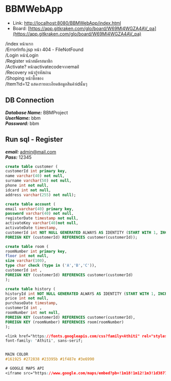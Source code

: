 # BBMWebApp

- Link: [http://localhost:8080/BBMWebApp/index.html](http://localhost:8080/BBMWebApp/index.html)
- Board: [https://app.gitkraken.com/glo/board/W69Ml4WGZA4AV_pa](https://app.gitkraken.com/glo/board/W69Ml4WGZA4AV_pa)

/index หน้าแรก  
/ErrorInfo.jsp หน้า 404 - FileNotFound  
/Login หน้าLogin  
/Register หน้าสมัครสมาชิก  
/Activate? หน้าactivatecodeจากemail  
/Recovery หน้ากู้รหัสผ่าน  
/Shoping หน้าซื้อของ  
/Item?id=12 แสดงรายละเอียดข้อมูลสินค้าidนั้นๆ  

## DB Connection

***Database Name:*** BBMProject  
***UserName:*** bbm  
***Password:*** bbm  

## Run sql - Register
***email:*** admin@mail.com  
***Pass:*** 12345  

```sql
create table customer (
customerId int primary key,
name varchar(40) not null,
surname varchar(50) not null,
phone int not null,
idcard int not null,
address varchar(255) not null);
```

```sql
create table account (
email varchar(40) primary key,
password varchar(40) not null,
registerDate timestamp not null,
activateKey varchar(40)not null,
activateDate timestamp,
customerId int NOT NULL GENERATED ALWAYS AS IDENTITY (START WITH 1, INCREMENT BY 1),
FOREIGN KEY (customerId) REFERENCES customer(customerId));
```

```sql
create table room (
roomNumber int primary key,
floor int not null,
size varchar(100),
type char check (type in ('A','B','C')),
customerId int ,
FOREIGN KEY (customerId) REFERENCES customer(customerId)
);
```

```sql
create table history (
historyId int NOT NULL GENERATED ALWAYS AS IDENTITY (START WITH 1, INCREMENT BY 1) primary key,
price int not null,
purchaseDate timestamp,
customerId int ,
roomNumber int not null,
FOREIGN KEY (customerId) REFERENCES customer(customerId),
FOREIGN KEY (roomNumber) REFERENCES room(roomNumber)
);
```

```css
<link href="https://fonts.googleapis.com/css?family=Athiti" rel="stylesheet">
font-family: 'Athiti', sans-serif;


MAIN COLOR
#161925 #272838 #23395b #1f487e #3e6990

# GOOGLE MAPS API
<iframe src="https://www.google.com/maps/embed?pb=!1m18!1m12!1m3!1d3877.1075395961643!2d100.49168871485426!3d13.651221803294094!2m3!1f0!2f0!3f0!3m2!1i1024!2i768!4f13.1!3m3!1m2!1s0x30e2a251bb6b0cf1%3A0xf656e94ff13324ad!2z4Lih4Lir4Liy4Lin4Li04LiX4Lii4Liy4Lil4Lix4Lii4LmA4LiX4LiE4LmC4LiZ4LmC4Lil4Lii4Li14Lie4Lij4Liw4LiI4Lit4Lih4LmA4LiB4Lil4LmJ4Liy4LiY4LiZ4Lia4Li44Lij4Li1!5e0!3m2!1sth!2sth!4v1541069121306" width="600" height="450" frameborder="0" style="border:0" allowfullscreen></iframe>
